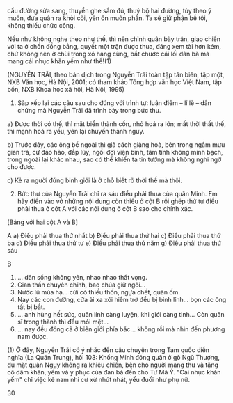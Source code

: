 cầu đường sửa sang, thuyền ghe sắm đủ, thuỷ bộ hai đường, tùy theo ý muốn, đưa quân ra khỏi cõi, yên ổn muôn phần. Ta sẽ giữ phận bề tôi, không thiếu chức cống.

Nếu như không nghe theo như thế, thì nên chỉnh quân bày trận, giao chiến với ta ở chốn đồng bằng, quyết một trận được thua, đáng xem tài hơn kém, chứ không nên ở chùi trong xó hang cùng, bắt chước cái lối dân bà mà mang cái nhục khăn yếm như thế!(1)

(NGUYỄN TRÃI, theo bản dịch trong Nguyễn Trãi toàn tập tân biên, tập một,
NXB Văn học, Hà Nội, 2001; có tham khảo Tổng hợp văn học Việt Nam, tập bốn,
NXB Khoa học xã hội, Hà Nội, 1995)

1. Sắp xếp lại các câu sau cho đúng với trình tự: luận điểm – lí lẽ – dẫn chứng mà Nguyễn Trãi đã trình bày trong bức thư.

a) Được thời có thế, thì mặt biển thành cồn, nhỏ hoá ra lớn; mất thời thất thế, thì mạnh hoá ra yếu, yên lại chuyển thành nguy.

b) Trước đây, các ông bề ngoài thì giả cách giảng hoà, bên trong ngầm mưu gian trá, cứ đảo hảo, đắp lũy, ngồi đợi viện binh, tâm tính không minh bạch, trong ngoài lại khác nhau, sao có thể khiến ta tin tưởng mà không nghi ngờ cho được.

c) Kẻ ra người đứng binh giới là ở chỗ biết rõ thời thế mà thôi.

2. Bức thư của Nguyễn Trãi chỉ ra sáu điều phải thua của quân Minh. Em hãy điền vào vở những nội dung còn thiếu ở cột B rồi ghép thứ tự điều phải thua ở cột A với các nội dung ở cột B sao cho chính xác.

[Bảng với hai cột A và B]

A
a) Điều phải thua thứ nhất
b) Điều phải thua thứ hai
c) Điều phải thua thứ ba
d) Điều phải thua thứ tư
e) Điều phải thua thứ năm
g) Điều phải thua thứ sáu

B
1) ... dân sống không yên, nhao nhao thất vọng.
2) Gian thần chuyên chính, bao chúa giữ ngôi...
3) Nước lũ mùa hạ... cửi cò thiếu thốn, ngựa chết, quân ốm.
4) Nay các con đường, cửa ải xa xôi hiểm trở đều bị binh lính... bọn các ông tất bị bắt.
5) ... anh hùng hết sức, quân lính càng luyện, khi giới càng tinh... Còn quân sĩ trong thành thì đều mỏi mệt...
6) ... nay đều đóng cả ở biên giới phía bắc... không rồi mà nhìn đến phương nam được.

(1) Ở đây, Nguyễn Trãi có ý nhắc đến câu chuyện trong Tam quốc diễn nghĩa (La Quán Trung), hồi 103: Khổng Minh đóng quân ở gò Ngũ Thượng, dụ mặt quân Ngụy không ra khiêu chiến, bèn cho người mang thư và tặng cô dâm khăn, yếm và y phục của đàn bà đến cho Tư Mã Ý. "Cái nhục khăn yếm" chỉ việc kẻ nam nhi cư xử nhút nhát, yếu đuối như phụ nữ.

30